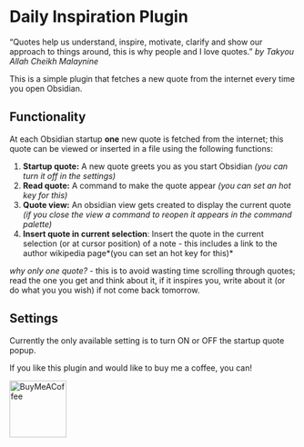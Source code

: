 # Daily Inspiration Plugin

  “Quotes help us understand, inspire, motivate, clarify and show our approach to things around, this is why people and I love quotes.” *by Takyou Allah Cheikh Malaynine*

This is a simple plugin that fetches a new quote from the internet every time you open Obsidian.
## Functionality
At each Obsidian startup **one** new quote is fetched from the internet; this quote can be viewed or inserted in a file using the following functions:
1. **Startup quote:** A new quote greets you as you start Obsidian *(you can turn it off in the settings)*
2. **Read quote:** A command to make the quote appear *(you can set an hot key for this)*
3. **Quote view:** An obsidian view gets created to display the current quote *(if you close the view a command to reopen it appears in the command palette)*
4. **Insert quote in current selection**: Insert the quote in the current selection (or at cursor position) of a note - this includes a link to the author wikipedia page*(you can set an hot key for this)*

*why only one quote?* - this is to avoid wasting time scrolling through quotes; read the one you get and think about it, if it inspires you, write about it (or do what you you wish) if not come back tomorrow.

## Settings
Currently the only available setting is to turn ON or OFF the startup quote popup.

If you like this plugin and would like to buy me a coffee, you can!

[<img src="https://cdn.buymeacoffee.com/buttons/v2/default-violet.png" alt="BuyMeACoffee" width="100">](https://www.buymeacoffee.com/gvozzolo)

